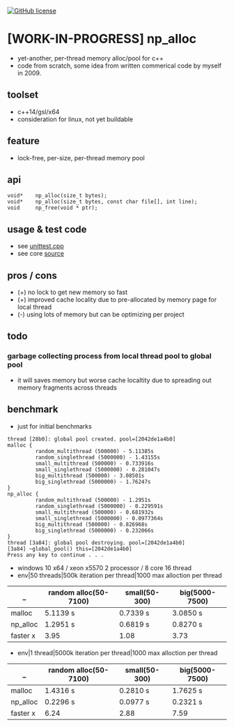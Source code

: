 
[![GitHub license](https://img.shields.io/github/license/icedac/potio.svg?style=flat-square)](./LICENSE)


# [WORK-IN-PROGRESS] np_alloc
- yet-another, per-thread memory alloc/pool for c++
- code from scratch, some idea from written commerical code by myself in 2009.
  
## toolset
- c++14/gsl/x64
- consideration for linux, not yet buildable
 

## feature
- lock-free, per-size, per-thread memory pool
 
## api
```
void*    np_alloc(size_t bytes);
void*    np_alloc(size_t bytes, const char file[], int line);
void     np_free(void * ptr);
```

## usage & test code
- see [unittest.cpp](https://github.com/icedac/np_alloc/blob/master/test/unittest/UnitTest.cpp)
- see core [source](https://github.com/icedac/np_alloc/blob/master/src/)
 
## pros / cons
- (+) no lock to get new memory so fast
- (+) improved cache locality due to pre-allocated by memory page for local thread
- (-) using lots of memory but can be optimizing per project
 

## todo
### garbage collecting process from local thread pool to global pool
- it will saves memory but worse cache localtity due to spreading out memory fragments across threads

## benchmark
- just for initial benchmarks

```
thread [28b0]: global pool created. pool=[2042de1a4b0]
malloc {
         random_multithread (500000) - 5.11385s
         random_singlethread (5000000) - 1.43155s
         small_multithread (500000) - 0.733916s
         small_singlethread (5000000) - 0.281047s
         big_multithread (500000) - 3.08501s
         big_singlethread (5000000) - 1.76247s
}
np_alloc {
         random_multithread (500000) - 1.2951s
         random_singlethread (5000000) - 0.229591s
         small_multithread (500000) - 0.681932s
         small_singlethread (5000000) - 0.0977364s
         big_multithread (500000) - 0.826968s
         big_singlethread (5000000) - 0.232066s
}
thread [3a84]: global pool destroying. pool=[2042de1a4b0]
[3a84] ~global_pool() this=[2042de1a4b0]
Press any key to continue . . .
```
- windows 10 x64 / xeon x5570 2 processor / 8 core 16 thread
- env|50 threads|500k iteration per thread|1000 max alloction per thread
 
_ |random alloc(50-7100) | small(50-300) | big(5000-7500)
---|---|---|---
malloc|5.1139 s|0.7339 s|3.0850 s
np_alloc|1.2951 s|0.6819 s|0.8270 s
faster x|3.95 |1.08|3.73

- env|1 thread|5000k iteration per thread|1000 max alloction per thread

_ | random alloc(50-7100) | small(50-300) | big(5000-7500)
---|---|---|---
malloc | 1.4316 s| 0.2810 s| 1.7625 s
np_alloc | 0.2296 s | 0.0977 s| 0.2321 s
faster x|6.24|2.88|7.59


